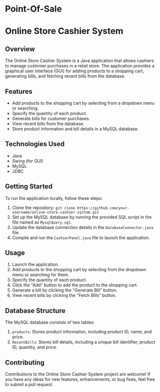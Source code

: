 # Point-Of-Sale

# Online Store Cashier System

## Overview
The Online Store Cashier System is a Java application that allows cashiers to manage customer purchases in a retail store. The application provides a graphical user interface (GUI) for adding products to a shopping cart, generating bills, and fetching recent bills from the database.

## Features
- Add products to the shopping cart by selecting from a dropdown menu or searching.
- Specify the quantity of each product.
- Generate bills for customer purchases.
- View recent bills from the database.
- Store product information and bill details in a MySQL database.

## Technologies Used
- Java
- Swing (for GUI)
- MySQL
- JDBC

## Getting Started
To run the application locally, follow these steps:
1. Clone the repository: `git clone https://github.com/your-username/online-store-cashier-system.git`
2. Set up the MySQL database by running the provided SQL script in the file named as `MysqlQuery.sql`.
3. Update the database connection details in the `DatabaseConnector.java` file.
4. Compile and run the `CashierPanel.java` file to launch the application.

## Usage
1. Launch the application.
2. Add products to the shopping cart by selecting from the dropdown menu or searching for them.
3. Specify the quantity of each product.
4. Click the "Add" button to add the product to the shopping cart.
5. Generate a bill by clicking the "Generate Bill" button.
6. View recent bills by clicking the "Fetch Bills" button.

## Database Structure
The MySQL database consists of two tables:
1. `products`: Stores product information, including product ID, name, and price.
2. `RecentBills`: Stores bill details, including a unique bill identifier, product ID, quantity, and price.

## Contributing
Contributions to the Online Store Cashier System project are welcome! If you have any ideas for new features, enhancements, or bug fixes, feel free to submit a pull request.


